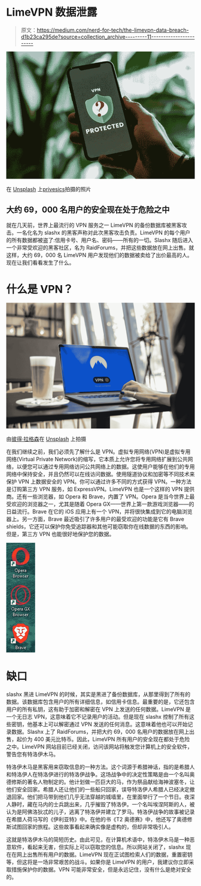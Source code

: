 # LimeVPN 数据泄露

> 原文：<https://medium.com/nerd-for-tech/the-limevpn-data-breach-d1b23ca295de?source=collection_archive---------11----------------------->

![](img/549e48ab4bf59e99dee2b1b1547c9a9f.png)

在 [Unsplash](https://unsplash.com?utm_source=medium&utm_medium=referral) 上[privesics](https://unsplash.com/@privecstasy?utm_source=medium&utm_medium=referral)拍摄的照片

## 大约 69，000 名用户的安全现在处于危险之中

就在几天前，世界上最流行的 VPN 服务之一 LimeVPN 的备份数据库被黑客攻击。一名化名为 slashx 的黑客声称对此次黑客攻击负责。LimeVPN 的每个用户的所有数据都被盗了:信用卡号、用户名、密码——所有的一切。Slashx 随后进入一个非常受欢迎的黑客社区，名为 RaidForums，并把这些数据放在网上出售。就这样，大约 69，000 名 LimeVPN 用户发现他们的数据被卖给了出价最高的人。现在让我们看看发生了什么。

# 什么是 VPN？

![](img/4da10af0f1eced59ca9c57873c4b225d.png)

由[彼得·拉格森](https://unsplash.com/@lagopett?utm_source=medium&utm_medium=referral)在 [Unsplash](https://unsplash.com?utm_source=medium&utm_medium=referral) 上拍摄

在我们继续之前，我们必须先了解什么是 VPN。虚拟专用网络(VPN)是虚拟专用网络(Virtual Private Network)的缩写，它本质上允许您将专用网络扩展到公共网络，以便您可以通过专用网络访问公共网络上的数据。这使用户能够在他们的专用网络中保持安全，并且仍然可以在线访问数据。使用隧道协议和加密等不同技术来保护 VPN 上数据安全的 VPN。你可以通过许多不同的方式获得 VPN。一种方法是订购第三方 VPN 服务，如 ExpressVPN。LimeVPN 也是一个这样的 VPN 提供商。还有一些浏览器，如 Opera 和 Brave，内置了 VPN。Opera 是当今世界上最受欢迎的浏览器之一，尤其是随着 Opera GX——世界上第一款游戏浏览器——的日益流行。Brave 在它的 iOS 应用上有一个 VPN，并将很快集成到它的电脑浏览器上。另一方面，Brave 最近吸引了许多用户的最受欢迎的功能是它有 Brave shields，它还可以保护你免受追踪器和其他可能窃取你在线数据的东西的影响。但是，第三方 VPN 也能很好地保护您的数据。

![](img/4c77167b5cd97239759d7c4bfc377eb2.png)

# 缺口

slashx 黑进 LimeVPN 的时候，其实是黑进了备份数据库，从那里得到了所有的数据。该数据库包含用户的所有详细信息，如信用卡信息。最重要的是，它还包含用户的所有私钥，这有助于加密和解密在 VPN 上发送的任何数据。LimeVPN 是一个无日志 VPN，这意味着它不记录用户的活动。但是现在 slashx 控制了所有这些密钥，他基本上可以解密通过 VPN 发送的任何消息。这意味着他也可以开始记录数据。Slashx 上了 RaidForums，并把大约 69，000 名用户的数据放在网上出售，起价为 400 美元比特币。因此，LimeVPN 所有用户的安全现在都处于危险之中。LimeVPN 网站目前已经关闭，访问该网站将触发您计算机上的安全软件，警告您有特洛伊木马。

特洛伊木马是黑客用来窃取信息的一种方法。这个词源于希腊神话，指的是希腊人和特洛伊人在特洛伊进行的特洛伊战争。这场战争中的决定性策略是由一个名叫奥德修斯的著名人物制定的。他计划做一匹巨大的马，作为祭品献给海神波塞冬，让他们安全回家。希腊人还让他们的一些船只回家，误导特洛伊人希腊人已经决定撤退回家。他们把马带到他们几乎无法穿越的城墙里，在里面举行了一个节日。夜深人静时，藏在马内的士兵跳出来，几乎摧毁了特洛伊。一个名叫埃涅阿斯的人，被认为是阿佛洛狄忒的儿子，逃离了特洛伊并建立了罗马。特洛伊战争的故事被记录在希腊人荷马写的《伊利亚特》中。在他的书《T2 奥德赛》中，他还写了奥德修斯试图回家的旅程。这些故事看起来确实像是虚构的，但却非常吸引人。

这就是特洛伊木马的简短历史。由此可见，在计算机术语中，特洛伊木马是一种恶意软件，看起来无害，但实际上可以窃取您的信息。所以网站关闭了，slashx 现在在网上出售所有用户的数据。LimeVPN 现在正试图检索人们的数据，重置密钥等，但这将是一场非常艰苦的战斗。如果你是 LimeVPN 的用户，我建议你立即采取措施保护你的数据。VPN 可能非常安全，但是永远记住，没有什么是绝对安全的。